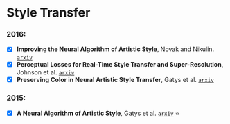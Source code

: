 # Style Transfer

### 2016:

- [X] **Improving the Neural Algorithm of Artistic Style**, Novak and Nikulin.
[`arxiv`](https://arxiv.org/abs/1605.04603)
- [X] **Perceptual Losses for Real-Time Style Transfer and Super-Resolution**,
Johnson et al. [`arxiv`](https://arxiv.org/abs/1603.08155)
- [X] **Preserving Color in Neural Artistic Style Transfer**, Gatys et al.
[`arxiv`](https://arxiv.org/abs/1606.05897)

### 2015:

- [X] **A Neural Algorithm of Artistic Style**, Gatys et al.
[`arxiv`](https://arxiv.org/abs/1508.06576) :star: